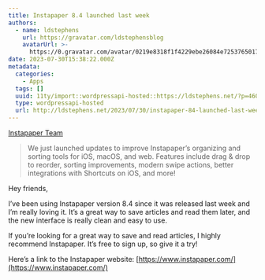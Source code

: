 ```yaml
---
title: Instapaper 8.4 launched last week
authors:
  - name: ldstephens
    url: https://gravatar.com/ldstephensblog
    avatarUrl: >-
      https://0.gravatar.com/avatar/0219e8318f1f4229ebe26084e7253765017f43ca0c631be37dc6d0b8ad6e40a4?s=96&d=identicon&r=G
date: 2023-07-30T15:38:22.000Z
metadata:
  categories:
    - Apps
  tags: []
  uuid: 11ty/import::wordpressapi-hosted::https://ldstephens.net/?p=4608
  type: wordpressapi-hosted
  url: http://ldstephens.net/2023/07/30/instapaper-84-launched-last-week/
---
```

[Instapaper Team](https://ldstephens.me/link-post-instapaper-8-4-launched-today)

> We just launched updates to improve Instapaper’s organizing and sorting tools for iOS, macOS, and web. Features include drag & drop to reorder, sorting improvements, modern swipe actions, better integrations with Shortcuts on iOS, and more!

Hey friends,

I’ve been using Instapaper version 8.4 since it was released last week and I’m really loving it. It’s a great way to save articles and read them later, and the new interface is really clean and easy to use.

If you’re looking for a great way to save and read articles, I highly recommend Instapaper. It’s free to sign up, so give it a try!

Here’s a link to the Instapaper website: [https://www.instapaper.com/](https://www.instapaper.com/)